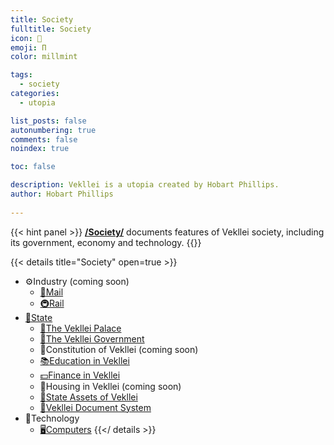 ```yaml
---
title: Society
fulltitle: Society
icon: 📓
emoji: Π
color: millmint

tags: 
  - society
categories:
  - utopia

list_posts: false
autonumbering: true
comments: false
noindex: true

toc: false

description: Vekllei is a utopia created by Hobart Phillips.
author: Hobart Phillips
 
---
```


{{< hint panel >}}
[**/Society/**](/utopia/society/) documents features of Vekllei society, including its government, economy and technology.
{{</hint>}}

{{< details title="Society" open=true >}}
- <span class="navicon">⚙️</span>Industry (coming soon)
	- <a href="/utopia/society/industry/crown/mail/"><span class="navicon">📯</span>Mail</a>
	- <a href="/utopia/society/industry/state/rail/"><span class="navicon">🚇</span>Rail</a>
- <a href="/utopia/society/state/"><span class="navicon">🌸</span>State</a>
	- <a href="/utopia/society/state/palace/"><span class="navicon">🌾</span>The Vekllei Palace</a>
	- <a href="/utopia/society/state/government/"><span class="navicon">🌸</span>The Vekllei Government</a>
	- <!--<a href="/utopia/society/state/constitution/">--><span class="navicon">🌸</span>Constitution of Vekllei (coming soon)
	- <a href="/utopia/society/state/education/"><span class="navicon">📚</span>Education in Vekllei
	- <a href="/utopia/society/state/finance/"><span class="navicon">💵</span>Finance in Vekllei</a>
	- <!--<a href="/utopia/society/state/housing/">--><span class="navicon">🏡</span>Housing in Vekllei (coming soon)
	- <a href="/utopia/society/state/assets/"><span class="navicon">🏬</span>State Assets of Vekllei</a>
	- <a href="/utopia/society/state/documents/"><span class="navicon">📄</span>Vekllei Document System</a>
- <span class="navicon">🧪</span>Technology
	- <a href="/utopia/society/technology/computers/"><span class="navicon">🖥</span>Computers</a>
{{</ details >}}